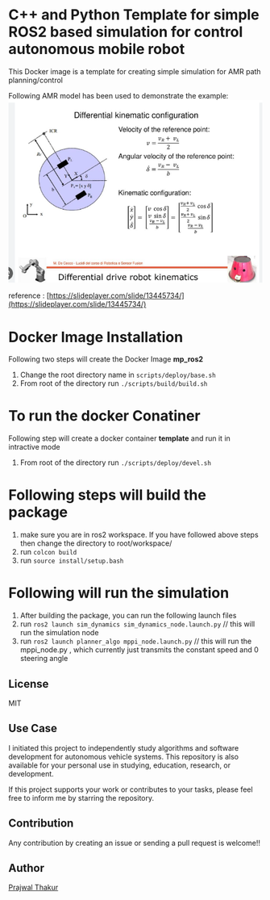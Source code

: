 # C++ and Python Template for simple ROS2 based simulation for control autonomous mobile robot
This Docker image is a template for creating simple simulation for AMR path planning/control

Following AMR model has been used to demonstrate the example:
![alt text](images/image.png)

reference : [https://slideplayer.com/slide/13445734/](https://slideplayer.com/slide/13445734/)


# Docker Image Installation 
Following two steps will create the Docker Image **mp_ros2**
1. Change the root directory name in `scripts/deploy/base.sh` 
2. From root of the directory  run  `./scripts/build/build.sh`


# To run the docker Conatiner

Following step will create a docker container **template** and run it in intractive mode

1. From root of the directory run `./scripts/deploy/devel.sh`

# Following steps will build the package

1. make sure you are in ros2 workspace. If you have followed above steps then change the directory to root/workspace/
2. run `colcon build`
3. run `source install/setup.bash`

# Following will run the simulation
1. After building the package, you can run the following launch files
2. run `ros2 launch sim_dynamics sim_dynamics_node.launch.py`  // this will run the simulation node
3. run `ros2 launch planner_algo mppi_node.launch.py` // this will run the mppi_node.py , which currently just transmits the constant speed and 0 steering angle

## License
MIT  


## Use Case
I initiated this project to independently study algorithms and software development for autonomous vehicle systems. This repository is also available for your personal use in studying, education, research, or development.

If this project supports your work or contributes to your tasks, please feel free to inform me by starring the repository.


## Contribution
Any contribution by creating an issue or sending a pull request is welcome!! 
<!-- Please check [this document about how to contribute](/HOWTOCONTRIBUTE.md).   -->





## Author
[Prajwal Thakur](https://github.com/prajwalthakur) 

